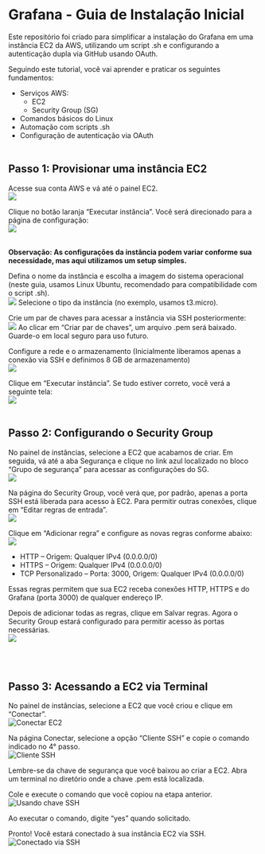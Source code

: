 # Grafana - Guia de Instalação Inicial

Este repositório foi criado para simplificar a instalação do Grafana em uma instância EC2 da AWS, utilizando um script .sh e configurando a autenticação dupla via GitHub usando OAuth.


Seguindo este tutorial, você vai aprender e praticar os seguintes fundamentos:
- Serviços AWS:
  - EC2
  - Security Group (SG)
- Comandos básicos do Linux
- Automação com scripts .sh
- Configuração de autenticação via OAuth
<br><br>
## Passo 1: Provisionar uma instância EC2

Acesse sua conta AWS e vá até o painel EC2.
<br><img src="\readme-assets\Painel EC2.png"/>

Clique no botão laranja “Executar instância”. Você será direcionado para a página de configuração:
<br><img src="\readme-assets\Criando EC2 pt1.png"/>

<br><b>Observação: As configurações da instância podem variar conforme sua necessidade, mas aqui utilizamos um setup simples.</b>

Defina o nome da instância e escolha a imagem do sistema operacional (neste guia, usamos Linux Ubuntu, recomendado para compatibilidade com o script .sh).
<br><img src="\readme-assets\Criando EC2 pt2.png"/>
Selecione o tipo da instância (no exemplo, usamos t3.micro).

Crie um par de chaves para acessar a instância via SSH posteriormente:
<br><img src="\readme-assets\Criando EC2 pt3.png"/>
Ao clicar em “Criar par de chaves”, um arquivo .pem será baixado. Guarde-o em local seguro para uso futuro.

Configure a rede e o armazenamento (Inicialmente liberamos apenas a conexão via SSH e definimos 8 GB de armazenamento)
<br><img src="\readme-assets\Criando EC2 pt4.png"/>

Clique em “Executar instância”. Se tudo estiver correto, você verá a seguinte tela:
<br><img src="\readme-assets\Criando EC2 pt5.png"/>
<br><br>
## Passo 2: Configurando o Security Group

No painel de instâncias, selecione a EC2 que acabamos de criar.
Em seguida, vá até a aba Segurança e clique no link azul localizado no bloco “Grupo de segurança” para acessar as configurações do SG.
<br><img src="\readme-assets\Configurando SG pt1.png"/>

Na página do Security Group, você verá que, por padrão, apenas a porta SSH está liberada para acesso à EC2.
Para permitir outras conexões, clique em “Editar regras de entrada”.
<br><img src="\readme-assets\Configurando SG pt2.png"/>

Clique em “Adicionar regra” e configure as novas regras conforme abaixo:
<br><img src="\readme-assets\Configurando SG pt3.png"/>
- HTTP – Origem: Qualquer IPv4 (0.0.0.0/0)
- HTTPS – Origem: Qualquer IPv4 (0.0.0.0/0)
- TCP Personalizado – Porta: 3000, Origem: Qualquer IPv4 (0.0.0.0/0)

Essas regras permitem que sua EC2 receba conexões HTTP, HTTPS e do Grafana (porta 3000) de qualquer endereço IP.

Depois de adicionar todas as regras, clique em Salvar regras.
Agora o Security Group estará configurado para permitir acesso às portas necessárias.
<br><img src="\readme-assets\Configurando SG pt4.png"/>

<br><br>
## Passo 3: Acessando a EC2 via Terminal

No painel de instâncias, selecione a EC2 que você criou e clique em “Conectar”.
<br><img src="\readme-assets\Acessando EC2 pt1.png" alt="Conectar EC2">

Na página Conectar, selecione a opção “Cliente SSH” e copie o comando indicado no 4° passo.
<br><img src="\readme-assets\Acessando EC2 pt2.png" alt="Cliente SSH">

Lembre-se da chave de segurança que você baixou ao criar a EC2.
Abra um terminal no diretório onde a chave .pem está localizada.

Cole e execute o comando que você copiou na etapa anterior.
<br><img src="\readme-assets\Acessando EC2 pt3.png" alt="Usando chave SSH">

Ao executar o comando, digite “yes” quando solicitado.

Pronto! Você estará conectado à sua instância EC2 via SSH.
<br><img src="\readme-assets\Acessando EC2 pt4.png" alt="Conectado via SSH">

